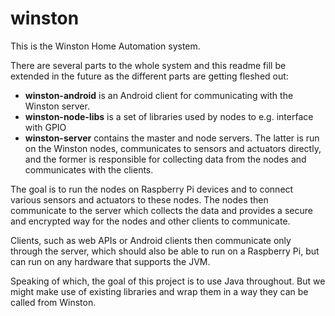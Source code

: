 winston
=======

This is the Winston Home Automation system.

There are several parts to the whole system and this readme fill be extended
in the future as the different parts are getting fleshed out:

 * **winston-android** is an Android client for communicating with the Winston server.
 * **winston-node-libs** is a set of libraries used by nodes to e.g. interface with GPIO
 * **winston-server** contains the master and node servers. The latter is run on the Winston nodes, communicates to sensors and actuators directly, and the former is responsible for collecting data from the nodes and communicates with the clients.

The goal is to run the nodes on Raspberry Pi devices and to connect various
sensors and actuators to these nodes. The nodes then communicate to the
server which collects the data and provides a secure and encrypted way
for the nodes and other clients to communicate.

Clients, such as web APIs or Android clients then communicate only through the
server, which should also be able to run on a Raspberry Pi, but can run on any
hardware that supports the JVM.

Speaking of which, the goal of this project is to use Java throughout. But we
might make use of existing libraries and wrap them in a way they can be called
from Winston.
